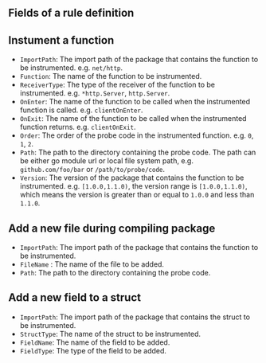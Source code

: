 ## Fields of a rule definition

## Instument a function
- `ImportPath`: The import path of the package that contains the function to be instrumented. e.g. `net/http`.
- `Function`: The name of the function to be instrumented.
- `ReceiverType`: The type of the receiver of the function to be instrumented. e.g. `*http.Server`, `http.Server`.
- `OnEnter`: The name of the function to be called when the instrumented function is called. e.g. `clientOnEnter`.
- `OnExit`: The name of the function to be called when the instrumented function returns. e.g. `clientOnExit`.
- `Order`: The order of the probe code in the instrumented function. e.g. `0`, `1`, `2`.
- `Path`: The path to the directory containing the probe code. The path can be either go module url or local file system path, e.g. `github.com/foo/bar` or `/path/to/probe/code`.
- `Version`: The version of the package that contains the function to be instrumented. e.g. `[1.0.0,1.1.0)`, the version range is `[1.0.0,1.1.0)`, which means the version is greater than or equal to `1.0.0` and less than `1.1.0`.


## Add a new file during compiling package
- `ImportPath`: The import path of the package that contains the function to be instrumented.
- `FileName` : The name of the file to be added.
- `Path`: The path to the directory containing the probe code.

## Add a new field to a struct
- `ImportPath`: The import path of the package that contains the struct to be instrumented.
- `StructType`: The name of the struct to be instrumented.
- `FieldName`: The name of the field to be added.
- `FieldType`: The type of the field to be added.
